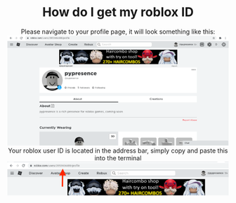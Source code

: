 <div style="text-align: center;">
<h1>How do I get my roblox ID</h1>
Please navigate to your profile page, it will look something like this:
<img src="../screenshots/uploads/profile.png" alt="PFP page" >
Your roblox user ID is located in the address bar, simply copy and paste this into the terminal
<img src="../screenshots/uploads/address.png" alt="location" >
</div>